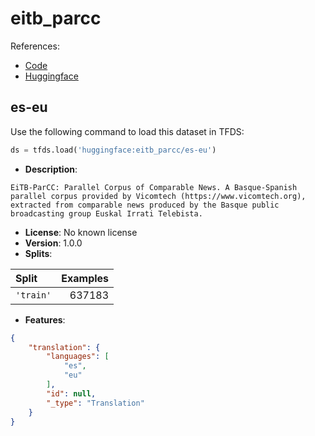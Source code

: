 # eitb_parcc

References:

*   [Code](https://github.com/huggingface/datasets/blob/master/datasets/eitb_parcc)
*   [Huggingface](https://huggingface.co/datasets/eitb_parcc)


## es-eu


Use the following command to load this dataset in TFDS:

```python
ds = tfds.load('huggingface:eitb_parcc/es-eu')
```

*   **Description**:

```
EiTB-ParCC: Parallel Corpus of Comparable News. A Basque-Spanish parallel corpus provided by Vicomtech (https://www.vicomtech.org), extracted from comparable news produced by the Basque public broadcasting group Euskal Irrati Telebista.
```

*   **License**: No known license
*   **Version**: 1.0.0
*   **Splits**:

Split  | Examples
:----- | -------:
`'train'` | 637183

*   **Features**:

```json
{
    "translation": {
        "languages": [
            "es",
            "eu"
        ],
        "id": null,
        "_type": "Translation"
    }
}
```


